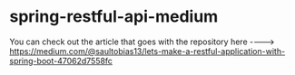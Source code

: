 # spring-restful-api-medium

You can check out the article that goes with the repository here ----> https://medium.com/@saultobias13/lets-make-a-restful-application-with-spring-boot-47062d7558fc
